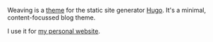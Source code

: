 Weaving is a [theme](https://themes.gohugo.io/) for the static site generator [Hugo](https://gohugo.io/). It's a minimal, content-focussed blog theme.

I use it for [my personal website](https://boyl.es/).
